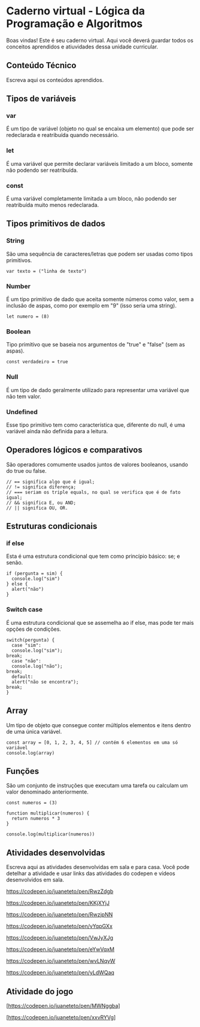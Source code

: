 # Caderno virtual - Lógica da Programação e Algoritmos
Boas vindas! Este é seu caderno virtual. Aqui você deverá guardar todos os conceitos aprendidos e atiuvidades dessa unidade curricular. 


## Conteúdo Técnico
Escreva aqui os conteúdos aprendidos.

## Tipos de variáveis

### var
É um tipo de variável (objeto no qual se encaixa um elemento) que pode ser redeclarada e reatribuída quando necessário.

### let
É uma variável que permite declarar variáveis limitado a um bloco, somente não podendo ser reatribuída.

### const
É uma variável completamente limitada a um bloco, não podendo ser reatribuída muito menos redeclarada.

## Tipos primitivos de dados

### String
São uma sequência de caracteres/letras que podem ser usadas como tipos primitivos.

```
var texto = ("linha de texto")
```

### Number
É um tipo primitivo de dado que aceita somente números como valor, sem a inclusão de aspas, como por exemplo em "9" (isso seria uma string).

```
let numero = (8)
```
### Boolean

Tipo primitivo que se baseia nos argumentos de "true" e "false" (sem as aspas).

```
const verdadeiro = true
```

### Null

É um tipo de dado geralmente utilizado para representar uma variável que não tem valor.

### Undefined

Esse tipo primitivo tem como característica que, diferente do null, é uma variável ainda não definida para a leitura.

## Operadores lógicos e comparativos
São operadores comumente usados juntos de valores booleanos, usando do true ou false.

```
// == significa algo que é igual;
// != significa diferença;
// === seriam os triple equals, no qual se verifica que é de fato igual;
// && significa E, ou AND;
// || significa OU, OR.
```

## Estruturas condicionais

### if else
Esta é uma estrutura condicional que tem como princípio básico: se; e senão.

```
if (pergunta = sim) {
  console.log("sim")
} else {
  alert("não")
}
```

### Switch case

É uma estrutura condicional que se assemelha ao if else, mas pode ter mais opções de condições.

```
switch(pergunta) {
  case "sim":
  console.log("sim");
break;
  case "não":
  console.log("não");
break;
  default:
  alert("não se encontra");
break;
}
```

## Array
Um tipo de objeto que consegue conter múltiplos elementos e itens dentro de uma única variável.

```
const array = [0, 1, 2, 3, 4, 5] // contém 6 elementos em uma só variável
console.log(array)
```

## Funções
São um conjunto de instruções que executam uma tarefa ou calculam um valor denominado anteriormente.

```
const numeros = (3)

function multiplicar(numeros) {
  return numeros * 3
}

console.log(multiplicar(numeros))
```
## Atividades desenvolvidas
Escreva aqui as atividades desenvolvidas em sala e para casa. Você pode detelhar a atividade e usar links das atividades do codepen e vídeos desenvolvidos em sala. 

https://codepen.io/juaneteto/pen/RwzZdgb

https://codepen.io/juaneteto/pen/KKjXYjJ

https://codepen.io/juaneteto/pen/RwzjpNN

https://codepen.io/juaneteto/pen/vYqpGXx

https://codepen.io/juaneteto/pen/VwJyXJg

https://codepen.io/juaneteto/pen/eYwVqxM

https://codepen.io/juaneteto/pen/wvLNqyW

https://codepen.io/juaneteto/pen/yLdWQaq


## Atividade do jogo
[https://codepen.io/juaneteto/pen/MWNggba]

[https://codepen.io/juaneteto/pen/xxvRYVg]
